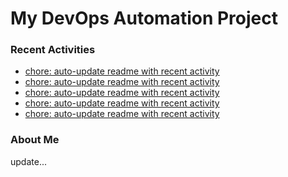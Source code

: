 # My DevOps Automation Project

### Recent Activities
<!-- activity:START -->
- [chore: auto-update readme with recent activity](https://github.com/kaigiii/mybowling-app/commit/ed534a732022e4c12665a86084b8ca9d7afd4c11)
- [chore: auto-update readme with recent activity](https://github.com/kaigiii/mybowling-app/commit/1a20ebcc276917ff9f9aa406c98e75d11e0f9546)
- [chore: auto-update readme with recent activity](https://github.com/kaigiii/mybowling-app/commit/f6142ec4a0d11f80b0e482c34f5baf6a0d2b3090)
- [chore: auto-update readme with recent activity](https://github.com/kaigiii/mybowling-app/commit/8b2f22316acae895840bf0da9633aa168fc8ceab)
- [chore: auto-update readme with recent activity](https://github.com/kaigiii/mybowling-app/commit/682211d095bb974a847c394bcee6920315282ca3)
<!-- activity:END -->

### About Me
<!-- MYLINKS:START -->
<!-- MYLINKS:END -->

update...
